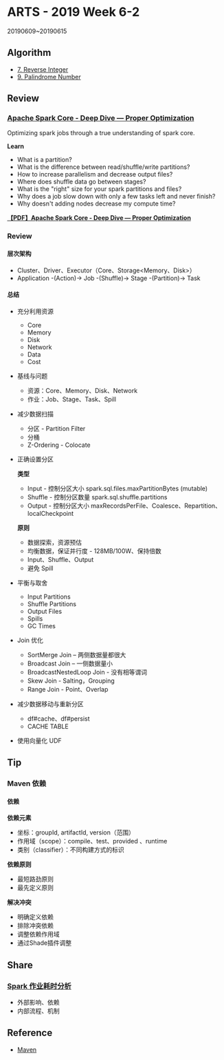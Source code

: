 # ARTS - 2019 Week 6-2

20190609~20190615

## Algorithm

- [7. Reverse Integer](https://leetcode.com/problems/reverse-integer/)
- [9. Palindrome Number](https://leetcode.com/problems/palindrome-number/)

## Review

### [Apache Spark Core - Deep Dive — Proper Optimization](https://databricks.com/session/apache-spark-core-deep-dive-proper-optimization)

Optimizing spark jobs through a true understanding of spark core. 

**Learn** 

- What is a partition? 
- What is the difference between read/shuffle/write partitions? 
- How to increase parallelism and decrease output files? 
- Where does shuffle data go between stages? 
- What is the "right" size for your spark partitions and files? 
- Why does a job slow down with only a few tasks left and never finish? 
- Why doesn't adding nodes decrease my compute time?

**[【PDF】Apache Spark Core - Deep Dive — Proper Optimization](../../asset/pdf/apache-spark-core-deep-dive-proper-optimization.pdf)**

### Review

#### 层次架构

- Cluster、Driver、Executor（Core<Slot>、Storage<Memory、Disk>）
- Application -(Action)-> Job -(Shuffle)-> Stage -(Partition)-> Task

#### 总结

- 充分利用资源

    - Core
    - Memory
    - Disk
    - Network
    - Data
    - Cost

- 基线与问题

    - 资源：Core、Memory、Disk、Network
    - 作业：Job、Stage、Task、Spill

- 减少数据扫描

    - 分区 - Partition Filter
    - 分桶
    - Z-Ordering - Colocate

- 正确设置分区

    **类型**
    
    - Input - 控制分区大小 spark.sql.files.maxPartitionBytes (mutable)
    - Shuffle - 控制分区数量 spark.sql.shuffle.partitions
    - Output - 控制分区大小 maxRecordsPerFile、Coalesce、Repartition、localCheckpoint
    
    **原则**
    
    - 数据探索，资源预估
    - 均衡数据，保证并行度 - 128MB/100W、保持倍数
    - Input、Shuffle、Output
    - 避免 Spill

- 平衡与取舍

    - Input Partitions
    - Shuffle Partitions
    - Output Files
    - Spills
    - GC Times

- Join 优化

    - SortMerge Join – 两侧数据量都很大
    - Broadcast Join – 一侧数据量小
    - BroadcastNestedLoop Join - 没有相等谓词
    - Skew Join - Salting，Grouping
    - Range Join - Point、Overlap

- 减少数据移动与重新分区

    - df#cache、df#persist
    - CACHE TABLE

- 使用向量化 UDF

## Tip

### Maven 依赖

#### 依赖

**依赖元素**

- 坐标：groupId, artifactId, version（范围）
- 作用域（scope）：compile、test、provided	、runtime
- 类别（classifier）：不同构建方式的标识

**依赖原则**

- 最短路劲原则
- 最先定义原则

**解决冲突**

- 明确定义依赖
- 排除冲突依赖
- 调整依赖作用域
- 通过Shade插件调整

## Share

### [Spark 作业耗时分析](../../share/2019/06/spark-job-time-cost-analysis.md)

- 外部影响、依赖
- 内部流程、机制

## Reference

- [Maven](https://github.com/hyperj/note.special/docs/maven.md)